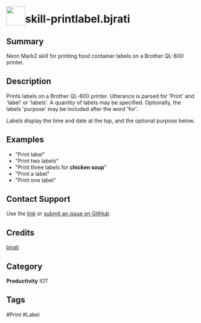 # <img src='https://0000.us/klatchat/app/files/neon_images/icons/neon_skill.png' card_color="#FF8600" width="50" style="vertical-align:bottom">skill-printlabel.bjrati
## Summary
Neon Mark2 skill for printing food container labels on a Brother QL-800 printer.

## Description
Prints labels on a Brother QL-800 printer. 
Utterance is parsed for 'Print' and 'label' or 'labels'.
A quantity of labels may be specified.
Optionally, the labels 'purpose' may be included after the word 'for'.

Labels display the time and date at the top, and the optional purpose below.

## Examples
* "Print label"  
* "Print two labels"  
* "Print three labels for **chicken soup**"  
* "Print a label"  
* "Print one label" 

## Contact Support
Use the [link](https://neongecko.com/ContactUs) or [submit an issue on GitHub](https://help.github.com/en/articles/creating-an-issue)

## Credits
[bjrati](https://github.com/bjrati)

## Category
**Productivity** 
IOT

## Tags
#Print
#Label